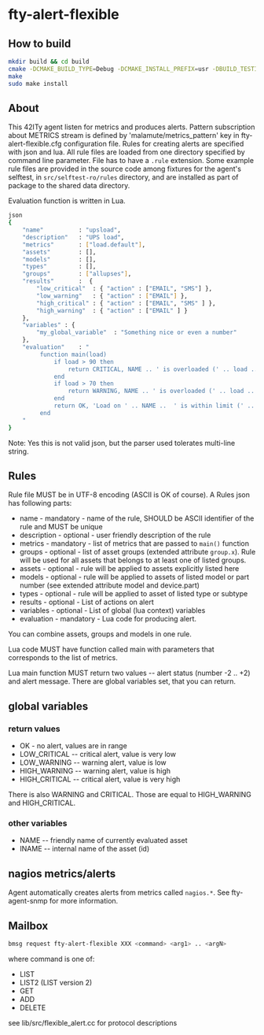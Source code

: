 # fty-alert-flexible

## How to build

```bash
mkdir build && cd build
cmake -DCMAKE_BUILD_TYPE=Debug -DCMAKE_INSTALL_PREFIX=usr -DBUILD_TESTING=On ..
make
sudo make install
```

## About

This 42ITy agent listen for metrics and produces alerts. Pattern
subscription about METRICS stream is defined by 'malamute/metrics_pattern'
key in fty-alert-flexible.cfg configuration file. Rules
for creating alerts are specified with json and lua. All rule files
are loaded from one directory specified by command line parameter.
File has to have a `.rule` extension. Some example rule files are
provided in the source code among fixtures for the agent's selftest,
in `src/selftest-ro/rules` directory, and are installed as part of
package to the shared data directory.

Evaluation function is written in Lua.

```bash
json
{
    "name"          : "upsload",
    "description"   : "UPS load",
    "metrics"       : ["load.default"],
    "assets"        : [],
    "models"        : [],
    "types"         : [],
    "groups"        : ["allupses"],
    "results"       :  {
        "low_critical"  : { "action" : ["EMAIL", "SMS"] },
        "low_warning"   : { "action" : ["EMAIL"] },
        "high_critical" : { "action" : ["EMAIL", "SMS" ] },
        "high_warning"  : { "action" : ["EMAIL" ] }
    },
    "variables" : {
        "my_global_variable"  : "Something nice or even a number"
    },
    "evaluation"    : "
         function main(load)
             if load > 90 then
                 return CRITICAL, NAME .. ' is overloaded (' .. load .. '%);
             end
             if load > 70 then
                 return WARNING, NAME .. ' is overloaded (' .. load .. '%);
             end
             return OK, 'Load on ' .. NAME ..  ' is within limit (' .. load .. '%)';
         end
    "
}
```

Note: Yes this is not valid json, but the parser used tolerates multi-line
string.

## Rules

Rule file MUST be in UTF-8 encoding (ASCII is OK of course). A Rules json has
following parts:

* name - mandatory - name of the rule, SHOULD be ASCII identifier of the
  rule and MUST be unique
* description - optional - user friendly description of the rule
* metrics - mandatory - list of metrics that are passed to `main()` function
* groups - optional - list of asset groups (extended attribute `group.x`).
  Rule will be used for all assets that belongs to at least one of listed
  groups.
* assets - optional - rule will be applied to assets explicitly listed here
* models - optional - rule will be applied to assets of listed model or
  part number (see extended attribute model and device.part)
* types - optional - rule will be applied to asset of listed type or subtype
* results - optional - List of actions on alert
* variables - optional - List of global (lua context) variables
* evaluation - mandatory - Lua code for producing alert.

You can combine assets, groups and models in one rule.

Lua code MUST have function called main with parameters that corresponds to
the list of metrics.

Lua main function MUST return two values -- alert status (number -2 .. +2) and
alert message. There are global variables set, that you can return.

## global variables
### return values

* OK - no alert, values are in range
* LOW_CRITICAL -- critical alert, value is very low
* LOW_WARNING -- warning alert, value is low
* HIGH_WARNING -- warning alert, value is high
* HIGH_CRITICAL -- critical alert, value is very high

There is also WARNING and CRITICAL. Those are equal to HIGH_WARNING and
HIGH_CRITICAL.

### other variables

* NAME -- friendly name of currently evaluated asset
* INAME -- internal name of the asset (id)

## nagios metrics/alerts

Agent automatically creates alerts from metrics called `nagios.*`.
See fty-agent-snmp for more information.

## Mailbox

```bash
bmsg request fty-alert-flexible XXX <command> <arg1> .. <argN>
```
where command is one of:
* LIST
* LIST2 (LIST version 2)
* GET
* ADD
* DELETE

see lib/src/flexible_alert.cc for protocol descriptions
